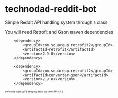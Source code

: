 # technodad-reddit-bot

Simple Reddit API handling system through a class


You will need Retrofit and Gson maven dependencies
<!-- Retrofit -->
        <dependency>
            <groupId>com.squareup.retrofit2</groupId>
            <artifactId>retrofit</artifactId>
            <version>2.9.0</version>
        </dependency>
<!-- Gson Converter for Retrofit -->
        <dependency>
            <groupId>com.squareup.retrofit2</groupId>
            <artifactId>converter-gson</artifactId>
            <version>2.9.0</version>
        </dependency>



<sub><sub><sup>aww old man can't keep up with the new API's? /j</sup></sub></sub>
